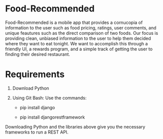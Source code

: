 # Food-Recommended

Food-Recommended is a mobile app that provides a cornucopia of information to the user such as food pricing, ratings, user comments, 
and unique feautures such as the direct comparison of two foods. Our focus is providing clean, unbiased information to the user to
help them decided where they want to eat tonight. We want to accomplish this through a friendly UI, a rewards program, and a simple track
of getting the user to finding their desired restaurant.


# Requirements
  1) Download Python
  2) Using Git Bash:
      Use the commands: 
     
     - pip install django 
                     
     - pip install djangorestframework
  
  Downloading Python and the libraries above give you the necessary frameworks to run a REST API.
  
